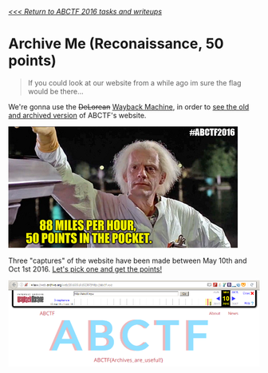 _[<<< Return to ABCTF 2016 tasks and writeups](/abctf-2016)_
# Archive Me (Reconaissance, 50 points)

>If you could look at our website from a while ago im sure the flag would be there...

We're gonna use the ~~DeLorean~~ [Wayback Machine](https://archive.org/web/),
in order to [see the old and archived version](https://en.wikipedia.org/wiki/Wayback_Machine) of ABCTF's website.

![Great Scott!](archive-me-doc.png)

Three "captures" of the website have been made between May 10th and Oct 1st 2016.
[Let's pick one and get the points!](https://web.archive.org/web/20160510192307/http://abctf.xyz)

![Great Flag!](archive-me-flag.png)

